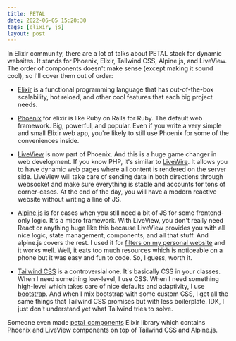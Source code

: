```yaml
---
title: PETAL
date: 2022-06-05 15:20:30
tags: [elixir, js]
layout: post
---
```


In Elixir community, there are a lot of talks about PETAL stack for dynamic websites. It stands for Phoenix, Elixir, Tailwind CSS, Alpine.js, and LiveView. The order of components doesn't make sense (except making it sound cool), so I'll cover them out of order:

+ [Elixir](https://elixir-lang.org/) is a functional programming language that has out-of-the-box scalability, hot reload, and other cool features that each big project needs.

+ [Phoenix](https://phoenixframework.org/) for elixir is like Ruby on Rails for Ruby. The default web framework. Big, powerful, and popular. Even if you write a very simple and small Elixir web app, you're likely to still use Phoenix for some of the conveniences inside.

+ [LiveView](https://github.com/phoenixframework/phoenix_live_view) is now part of Phoenix. And this is a huge game changer in web development. If you know PHP, it's similar to [LiveWire](https://laravel-livewire.com/). It allows you to have dynamic web pages where all content is rendered on the server side. LiveView will take care of sending data in both directions through websocket and make sure everything is stable and accounts for tons of corner-cases. At the end of the day, you will have a modern reactive website without writing a line of JS.

+ [Alpine.js](https://alpinejs.dev/) is for cases when you still need a bit of JS for some frontend-only logic. It's a micro framework. With LiveView, you don't really need React or anything huge like this because LiveView provides you with all nice logic, state management, components, and all that stuff. And alpine.js covers the rest. I used it for [filters on my personal website](https://orsinium.dev/projects.html) and it works well. Well, it eats too much resources which is noticeable on a phone but it was easy and fun to code. So, I guess, worth it.

+ [Tailwind CSS](https://tailwindcss.com/) is a controversial one. It's basically CSS in your classes. When I need something low-level, I use CSS. When I need something high-level which takes care of nice defaults and adaptivity, I use [bootstrap](https://getbootstrap.com/). And when I mix bootstrap with some custom CSS, I get all the same things that Tailwind CSS promises but with less boilerplate. IDK, I just don't understand yet what Tailwind tries to solve.

Someone even made [petal_components](https://github.com/petalframework/petal_components) Elixir library which contains Phoenix and LiveView components on top of Tailwind CSS and Alpine.js.
